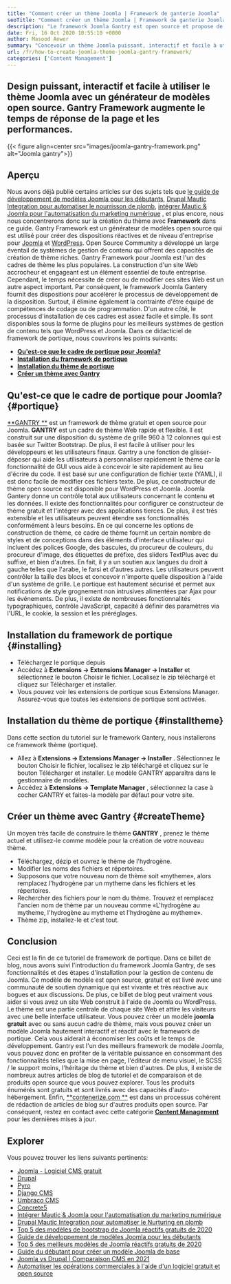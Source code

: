 ```yaml
---
title: "Comment créer un thème Joomla | Framework de ganterie Joomla" 
seoTitle: "Comment créer un thème Joomla | Framework de ganterie Joomla" 
description: "Le framework Joomla Gantry est open source et propose de l'interface graphique avec des fonctionnalités de glisser-déposer, permettant aux utilisateurs de créer rapidement des modèles dynamiques et réactifs Joomla CMS." 
date: Fri, 16 Oct 2020 10:55:10 +0000
author: Masood Anwer
summary: "Concevoir un thème Joomla puissant, interactif et facile à utiliser avec un modèle de modèle open source. Gantry Framework augmente le temps de réponse de la page et les performances." 
url: /fr/how-to-create-joomla-theme-joomla-gantry-framework/
categories: ['Content Management']
---
```


## Design puissant, interactif et facile à utiliser le thème Joomla avec un générateur de modèles open source. Gantry Framework augmente le temps de réponse de la page et les performances.

{{< figure align=center src="images/joomla-gantry-framework.png" alt="Joomla gantry">}}


## **Aperçu**
Nous avons déjà publié certains articles sur des sujets tels que [le guide de développement de modèles Joomla pour les débutants][1], [Drupal Mautic Integration pour automatiser le nourrisson de plomb][2], [intégrer Mautic & Joomla pour l'automatisation du marketing numérique][3] , et plus encore, nous nous concentrerons donc sur la création du thème avec **Framework**  dans ce guide. Gantry Framework est un générateur de modèles open source qui est utilisé pour créer des dispositions réactives et de niveau d'entreprise pour [Joomla][4] et [WordPress][5]. Open Source Community a développé un large éventail de systèmes de gestion de contenu qui offrent des capacités de création de thème riches. Gantry Framework pour Joomla est l'un des cadres de thème les plus populaires. La construction d'un site Web accrocheur et engageant est un élément essentiel de toute entreprise. Cependant, le temps nécessite de créer ou de modifier ces sites Web est un autre aspect important.
Par conséquent, le framework Joomla Gantery fournit des dispositions pour accélérer le processus de développement de la disposition. Surtout, il élimine également la contrainte d'être équipé de compétences de codage ou de programmation. D'un autre côté, le processus d'installation de ces cadres est assez facile et simple. Ils sont disponibles sous la forme de plugins pour les meilleurs systèmes de gestion de contenu tels que WordPress et Joomla. Dans ce didacticiel de framework de portique, nous couvrirons les points suivants:
  * [**Qu'est-ce que le cadre de portique pour Joomla?** ][6]
  * [**Installation du framework de portique** ][7]
  * [**Installation du thème de portique** ][8]
  * [**Créer un thème avec Gantry** ][9]

## Qu'est-ce que le cadre de portique pour Joomla?   {#portique}
[**GANTRY **][10] est un framework de thème gratuit et open source pour Joomla.  **GANTRY**   est un cadre de thème Web rapide et flexible. Il est construit sur une disposition du système de grille 960 à 12 colonnes qui est basée sur Twitter Bootstrap. De plus, il est facile à utiliser pour les développeurs et les utilisateurs finaux. Gantry a une fonction de glisser-déposer qui aide les utilisateurs à personnaliser rapidement le thème car la fonctionnalité de GUI vous aide à concevoir le site rapidement au lieu d'écrire du code. Il est basé sur une configuration de fichier texte (YAML), il est donc facile de modifier ces fichiers texte. De plus, ce constructeur de thème open source est disponible pour WordPress et Joomla. Joomla Gantery donne un contrôle total aux utilisateurs concernant le contenu et les données. Il existe des fonctionnalités pour configurer ce constructeur de thème gratuit et l'intégrer avec des applications tierces. De plus, il est très extensible et les utilisateurs peuvent étendre ses fonctionnalités conformément à leurs besoins.
En ce qui concerne les options de construction de thème, ce cadre de thème fournit un certain nombre de styles et de conceptions dans des éléments d'interface utilisateur qui incluent des polices Google, des bascules, du procureur de couleurs, du procureur d'image, des étiquettes de préfixe, des sliders TextPlus avec du suffixe, et bien d'autres. En fait, il y a un soutien aux langues du droit à gauche telles que l'arabe, le farsi et d'autres autres. Les utilisateurs peuvent contrôler la taille des blocs et concevoir n'importe quelle disposition à l'aide d'un système de grille. Le portique est hautement sécurisé et permet aux notifications de style grognement non intrusives alimentées par Ajax pour les événements. De plus, il existe de nombreuses fonctionnalités typographiques, contrôle JavaScript, capacité à définir des paramètres via l'URL, le cookie, la session et les préréglages.

## Installation du framework de portique   {#installing}
  * Téléchargez le portique depuis
  * Accédez à **Extensions -> Extensions Manager -> Installer**  et sélectionnez le bouton Choisir le fichier. Localisez le zip téléchargé et cliquez sur Télécharger et installer.
  * Vous pouvez voir les extensions de portique sous Extensions Manager. Assurez-vous que toutes les extensions de portique sont activées.

## Installation du thème de portique   {#installtheme}
Dans cette section du tutoriel sur le framework Gantery, nous installerons ce framework thème (portique).
  * Allez à **Extensions -> Extensions Manager -> Installer** . Sélectionnez le bouton Choisir le fichier, localisez le zip téléchargé et cliquez sur le bouton Télécharger et installer. Le modèle GANTRY apparaîtra dans le gestionnaire de modèles.
  * Accédez à **Extensions -> Template Manager** , sélectionnez la case à cocher GANTRY et faites-la modèle par défaut pour votre site.

## Créer un thème avec Gantry   {#createTheme}
Un moyen très facile de construire le thème **GANTRY** , prenez le thème actuel et utilisez-le comme modèle pour la création de votre nouveau thème.
  * Téléchargez, dézip et ouvrez le thème de l'hydrogène.
  * Modifier les noms des fichiers et répertoires.
  * Supposons que votre nouveau nom de thème soit «mytheme», alors remplacez l'hydrogène par un mytheme dans les fichiers et les répertoires.
  * Rechercher des fichiers pour le nom du thème. Trouvez et remplacez l'ancien nom de thème par un nouveau comme «L'hydrogène au mytheme, l'hydrogène au mytheme et l'hydrogène au mytheme».
  * Thème zip, installez-le et c'est tout.

## Conclusion
Ceci est la fin de ce tutoriel de framework de portique. Dans ce billet de blog, nous avons suivi l'introduction du framework Joomla Gantry, de ses fonctionnalités et des étapes d'installation pour la gestion de contenu de Joomla. Ce modèle de modèle est open source, gratuit et est livré avec une communauté de soutien dynamique qui est vivante et très réactive aux bogues et aux discussions. De plus, ce billet de blog peut vraiment vous aider si vous avez un site Web construit à l'aide de Joomla ou WordPress. Le thème est une partie centrale de chaque site Web et attire les visiteurs avec une belle interface utilisateur. Vous pouvez créer un modèle **joomla gratuit**  avec ou sans aucun cadre de thème, mais vous pouvez créer un modèle Joomla hautement interactif et réactif avec le framework de portique. Cela vous aiderait à économiser les coûts et le temps de développement.
Gantry est l'un des meilleurs framework de modèle Joomla, vous pouvez donc en profiter de la véritable puissance en consommant des fonctionnalités telles que la mise en page, l'éditeur de menu visuel, le SCSS / le support moins, l'héritage du thème et bien d'autres. De plus, il existe de nombreux autres articles de blog de tutoriel et de comparaison et de produits open source que vous pouvez explorer. Tous les produits énumérés sont gratuits et sont livrés avec des capacités d'auto-hébergement. Enfin, [**contenerize.com **][11] est dans un processus cohérent de rédaction de articles de blog sur d'autres produits open source. Par conséquent, restez en contact avec cette catégorie [ **Content Management**  ][12] pour les dernières mises à jour.

## Explorer
Vous pouvez trouver les liens suivants pertinents:
  * [Joomla - Logiciel CMS gratuit][13]
  * [Drupal][14]
  * [Pyro][15]
  * [Django CMS][16]
  * [Umbraco CMS][17]
  * [Concrete5][18]
  * [Intégrer Mautic & Joomla pour l'automatisation du marketing numérique][3]
  * [Drupal Mautic Integration pour automatiser le Nurturing en plomb][2]
  * [Top 5 des modèles de bootstrap de Joomla réactifs gratuits de 2020][19]
  * [Guide de développement de modèles Joomla pour les débutants][1]
  * [Top 5 des meilleurs modèles de Joomla réactifs gratuits de 2020][19]
  * [Guide du débutant pour créer un modèle Joomla de base][20]
  * [Joomla vs Drupal | Comparaison CMS en 2021][21]
  * [Automatiser les opérations commerciales à l'aide d'un logiciel gratuit et open source][22]

  
[1]: https://blog.containerize.com/content-management/responsive-joomla-templates-tutorial/
[2]: https://blog.containerize.com/content-management/drupal-tutorial-automate-lead-growth-with-drupal-mautic/
[3]: https://blog.containerize.com/content-management/integrate-mautic-with-joomla-for-marketing-automation/
[4]: https://products.containerize.com/content-management/joomla/
[5]: https://products.containerize.com/blogging/wordpress/
[6]: #gantry
[7]: #Installing
[8]: #installtheme
[9]: #createtheme
[10]: http://gantry.org/
[11]: https://containerize.com
[12]: https://blog.containerize.com/category/content-management/
[13]: https://products.containerize.com/content-management/joomla
[14]: https://products.containerize.com/content-management/drupal
[15]: https://products.containerize.com/content-management/pyro
[16]: https://products.containerize.com/content-management/django
[17]: https://products.containerize.com/content-management/umbraco
[18]: https://products.containerize.com/content-management/concrete5
[19]: https://blog.containerize.com/content-management/top-5-best-free-responsive-joomla-templates-of-2020/
[20]: https://blog.containerize.com/content-management/beginners-guide-to-create-a-basic-joomla-template/
[21]: https://blog.containerize.com/content-management/joomla-vs-drupal-cms-comparison-in-2021/
[22]: https://blog.containerize.com/blogging/automate-business-operations-using-open-source-software/
